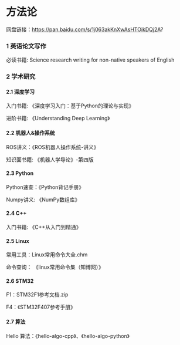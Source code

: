 # 方法论

网盘链接：https://pan.baidu.com/s/1j063akKnXwAsHTOikDQj2A?


### 1 英语论文写作

必读书籍: Science research writing for non-native speakers of English


### 2 学术研究

#### 2.1 深度学习

入门书籍: 《深度学习入门：基于Python的理论与实现》

进阶书籍: 《Understanding Deep Learning》


#### 2.2 机器人&操作系统

ROS讲义：《ROS机器人操作系统-讲义》

知识面书籍: 《机器人学导论》-第四版


#### 2.3 Python

Python速查：《Python背记手册》

Numpy讲义: 《NumPy数组库》


#### 2.4 C++

入门书籍: 《C++从入门到精通》


#### 2.5 Linux

常用工具：Linux常用命令大全.chm

命令查询： 《linux常用命令集（知博网）》


#### 2.6 STM32

F1：STM32F1参考文档.zip

F4：《STM32F407参考手册》


#### 2.7 算法

Hello 算法：《hello-algo-cpp》、《hello-algo-python》




